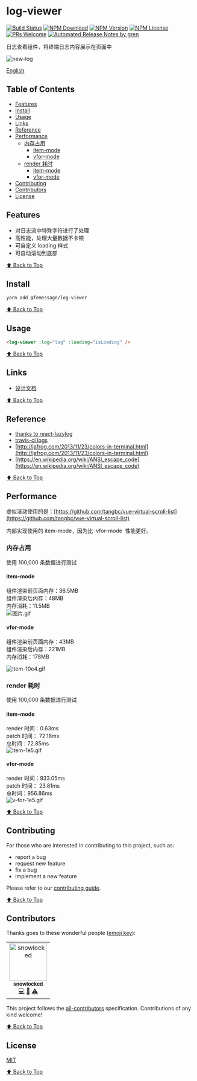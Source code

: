 # log-viewer

[![Build Status](https://badgen.net/travis/FEMessage/log-viewer/master)](https://travis-ci.com/FEMessage/log-viewer)
[![NPM Download](https://badgen.net/npm/dm/@femessage/log-viewer)](https://www.npmjs.com/package/@femessage/log-viewer)
[![NPM Version](https://badgen.net/npm/v/@femessage/log-viewer)](https://www.npmjs.com/package/@femessage/log-viewer)
[![NPM License](https://badgen.net/npm/license/@femessage/log-viewer)](https://github.com/FEMessage/log-viewer/blob/master/LICENSE)
[![PRs Welcome](https://img.shields.io/badge/PRs-welcome-brightgreen.svg)](https://github.com/FEMessage/log-viewer/pulls)
[![Automated Release Notes by gren](https://img.shields.io/badge/%F0%9F%A4%96-release%20notes-00B2EE.svg)](https://github-tools.github.io/github-release-notes/)

日志查看组件，将终端日志内容展示在页面中

![new-log](https://user-images.githubusercontent.com/53422750/65296811-4cb5b700-db98-11e9-9b55-1a5c8633ae8f.gif)

[English](./README-en.md)

## Table of Contents

- [Features](#features)
- [Install](#install)
- [Usage](#usage)
- [Links](#links)
- [Reference](#reference)
- [Performance](#performance)
  - [内存占用](#内存占用)
    - [item-mode](#item-mode)
    - [vfor-mode](#vfor-mode)
  - [render 耗时](#render-耗时)
    - [item-mode](#item-mode-1)
    - [vfor-mode](#vfor-mode-1)
- [Contributing](#contributing)
- [Contributors](#contributors)
- [License](#license)

## Features

- 对日志流中特殊字符进行了处理
- 高性能，处理大量数据不卡顿
- 可自定义 loading 样式
- 可自动滚动到底部

[⬆ Back to Top](#table-of-contents)

## Install

```bash
yarn add @femessage/log-viewer
```

[⬆ Back to Top](#table-of-contents)

## Usage

```html
<log-viewer :log="log" :loading="isLoading" />
```
[⬆ Back to Top](#table-of-contents)

## Links

- [设计文档](https://www.yuque.com/docs/share/db3640ad-ab65-4588-8244-d245f90e9a6a#)

[⬆ Back to Top](#table-of-contents)

## Reference

- [thanks to react-lazylog](https://github.com/mozilla-frontend-infra/react-lazylog)
- [travis-ci logs](https://travis-ci.org/)
- [http://jafrog.com/2013/11/23/colors-in-terminal.html](http://jafrog.com/2013/11/23/colors-in-terminal.html)
- [https://en.wikipedia.org/wiki/ANSI_escape_code](https://en.wikipedia.org/wiki/ANSI_escape_code)

[⬆ Back to Top](#table-of-contents)

## Performance

虚拟滚动使用的是：[https://github.com/tangbc/vue-virtual-scroll-list](https://github.com/tangbc/vue-virtual-scroll-list)

内部实现使用的 item-mode，因为比  vfor-mode  性能更好。

### 内存占用

使用 100,000 条数据进行测试

#### item-mode

组件渲染前页面内存：36.5MB<br />组件渲染后内存：48MB<br />内存消耗：11.5MB<br />![图片.gif](https://cdn.nlark.com/yuque/0/2019/gif/298847/1563439757710-ffb3b170-839c-46ca-810e-06e041fe93bd.gif#align=left&display=inline&height=425&name=%E5%9B%BE%E7%89%87.gif&originHeight=425&originWidth=720&size=266064&status=done&width=720)

#### vfor-mode

组件渲染前页面内存：43MB<br />
组件渲染后内存：221MB<br />
内存消耗：178MB

![item-10e4.gif](https://cdn.nlark.com/yuque/0/2019/gif/298847/1563439644472-91058ae0-804e-4d03-bd9c-3cb116283a3c.gif#align=left&display=inline&height=425&name=item-10e4.gif&originHeight=425&originWidth=720&size=270167&status=done&width=720)

### render 耗时

使用 100,000 条数据进行测试

#### item-mode

render 时间：0.63ms<br />
patch 时间： 72.18ms<br />
总时间：72.85ms<br />
![item-1e5.gif](https://cdn.nlark.com/yuque/0/2019/gif/298847/1563849440263-9ee2e04b-eac3-49fc-8ec5-b4ac63f77f8b.gif#align=left&display=inline&height=540&name=item-1e5.gif&originHeight=540&originWidth=1081&size=175825&status=done&width=1081)

#### vfor-mode

render 时间：933.05ms<br />
patch 时间： 23.81ms<br />
总时间：956.86ms<br />
![v-for-1e5.gif](https://cdn.nlark.com/yuque/0/2019/gif/298847/1563849485762-ea08a525-f04c-4827-ab1d-5242d92b80ba.gif#align=left&display=inline&height=811&name=v-for-1e5.gif&originHeight=811&originWidth=1211&size=94294&status=done&width=1211)

[⬆ Back to Top](#table-of-contents)

## Contributing

For those who are interested in contributing to this project, such as:

- report a bug
- request new feature
- fix a bug
- implement a new feature

Please refer to our [contributing guide](https://github.com/FEMessage/.github/blob/master/CONTRIBUTING.md).

[⬆ Back to Top](#table-of-contents)

## Contributors

Thanks goes to these wonderful people ([emoji key](https://allcontributors.org/docs/en/emoji-key)):

<!-- ALL-CONTRIBUTORS-LIST:START - Do not remove or modify this section -->

<!-- prettier-ignore -->
<table><tr><td align="center"><a href="https://github.com/snowlocked"><img src="https://avatars0.githubusercontent.com/u/19562649?v=4" width="100px;" alt="snowlocked"/><br /><sub><b>snowlocked</b></sub></a><br /><a href="https://github.com/FEMessage/log-viewer/commits?author=snowlocked" title="Code">💻</a> <a href="https://github.com/FEMessage/log-viewer/commits?author=snowlocked" title="Documentation">📖</a> <a href="https://github.com/FEMessage/log-viewer/commits?author=snowlocked" title="Tests">⚠️</a></td></tr></table>

<!-- ALL-CONTRIBUTORS-LIST:END -->

This project follows the [all-contributors](https://github.com/all-contributors/all-contributors) specification. Contributions of any kind welcome!

[⬆ Back to Top](#table-of-contents)

## License

[MIT](./LICENSE)

[⬆ Back to Top](#table-of-contents)
